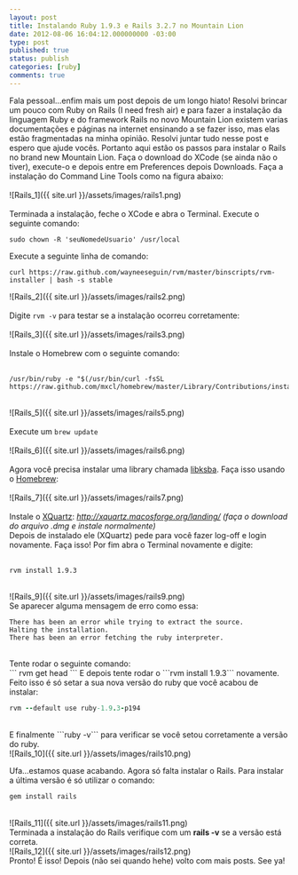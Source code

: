 ```yaml
---
layout: post
title: Instalando Ruby 1.9.3 e Rails 3.2.7 no Mountain Lion
date: 2012-08-06 16:04:12.000000000 -03:00
type: post
published: true
status: publish
categories: [ruby]
comments: true
---
```

Fala pessoal...enfim mais um post depois de um longo hiato! Resolvi brincar um pouco com Ruby on Rails (I need fresh air) e para fazer a instalação da linguagem Ruby e do framework Rails no novo Mountain Lion existem varias documentações e páginas na internet ensinando a se fazer isso, mas elas estão fragmentadas na minha opinião. Resolvi juntar tudo nesse post e espero que ajude vocês.
Portanto aqui estão os passos para instalar o Rails no brand new Mountain Lion.
Faça o download do XCode (se ainda não o tiver), execute-o e depois entre em Preferences depois Downloads. Faça a instalação do Command Line Tools como na figura abaixo:  
<br />
![Rails_1]({{ site.url }}/assets/images/rails1.png)  
<br />
Terminada a instalação, feche o XCode e abra o Terminal. Execute o seguinte comando:  

```
sudo chown -R 'seuNomedeUsuario' /usr/local
```

Execute a seguinte linha de comando:

```
curl https://raw.github.com/wayneeseguin/rvm/master/binscripts/rvm-installer | bash -s stable
```

![Rails_2]({{ site.url }}/assets/images/rails2.png)  
<br />
Digite ```rvm -v``` para testar se a instalação ocorreu corretamente:  
<br />
![Rails_3]({{ site.url }}/assets/images/rails3.png)  
<br />
Instale o Homebrew com o seguinte comando:  
<br />
```
/usr/bin/ruby -e "$(/usr/bin/curl -fsSL https://raw.github.com/mxcl/homebrew/master/Library/Contributions/install_homebrew.rb)"
```
<br />![Rails_5]({{ site.url }}/assets/images/rails5.png)  
<br />
Execute um ```brew update```  
<br />
![Rails_6]({{ site.url }}/assets/images/rails6.png)  
<br />
Agora você precisa instalar uma library chamada <span style="text-decoration:underline;">libksba</span>. Faça isso usando o <span style="text-decoration:underline;">Homebrew</span>:  
<br />
![Rails_7]({{ site.url }}/assets/images/rails7.png)  
<br />
Instale o <span style="text-decoration:underline;">XQuartz</span>: <em>http://xquartz.macosforge.org/landing/ (faça o download do arquivo .dmg e instale normalmente)</em>
<br />
Depois de instalado ele (XQuartz) pede para você fazer log-off e login novamente. Faça isso!
Por fim abra o Terminal novamente e digite:  
<br />
```
rvm install 1.9.3
```
<br />  
![Rails_9]({{ site.url }}/assets/images/rails9.png)  
<br />
Se aparecer alguma mensagem de erro como essa:  
<br />

```
There has been an error while trying to extract the source.
Halting the installation.
There has been an error fetching the ruby interpreter.
```
<br />
Tente rodar o seguinte comando:
<br />
```
rvm get head
```
E depois tente rodar o ```rvm install 1.9.3``` novamente.
<br />
Feito isso é só setar a sua nova versão do ruby que você acabou de instalar:  
<br />

```ruby
rvm --default use ruby-1.9.3-p194
```

<br />
E finalmente ```ruby -v``` para verificar se você setou corretamente a versão do ruby.  
<br />
![Rails_10]({{ site.url }}/assets/images/rails10.png)  
<br />

Ufa...estamos quase acabando. Agora só falta instalar o Rails. Para instalar a última versão é só utilizar o comando:
<br />

```ruby
gem install rails
```

<br />
![Rails_11]({{ site.url }}/assets/images/rails11.png)  
<br />
Terminada a instalação do Rails verifique com um <strong>rails -v</strong> se a versão está correta.  
<br />  
![Rails_12]({{ site.url }}/assets/images/rails12.png)  
<br />
Pronto! É isso! Depois (não sei quando hehe) volto com mais posts. See ya!
